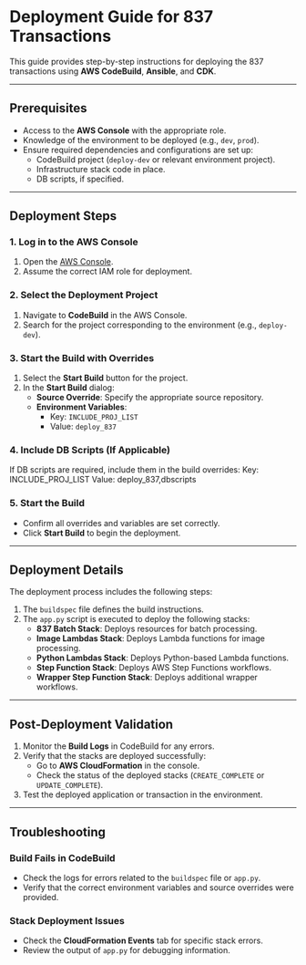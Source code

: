 # Deployment Guide for 837 Transactions

This guide provides step-by-step instructions for deploying the 837 transactions using **AWS CodeBuild**, **Ansible**, and **CDK**.

---

## Prerequisites

- Access to the **AWS Console** with the appropriate role.
- Knowledge of the environment to be deployed (e.g., `dev`, `prod`).
- Ensure required dependencies and configurations are set up:
  - CodeBuild project (`deploy-dev` or relevant environment project).
  - Infrastructure stack code in place.
  - DB scripts, if specified.

---

## Deployment Steps

### 1. Log in to the AWS Console
1. Open the [AWS Console](https://aws.amazon.com/console/).
2. Assume the correct IAM role for deployment.

### 2. Select the Deployment Project
1. Navigate to **CodeBuild** in the AWS Console.
2. Search for the project corresponding to the environment (e.g., `deploy-dev`).

### 3. Start the Build with Overrides
1. Select the **Start Build** button for the project.
2. In the **Start Build** dialog:
   - **Source Override**: Specify the appropriate source repository.
   - **Environment Variables**:
     - Key: `INCLUDE_PROJ_LIST`
     - Value: `deploy_837`

### 4. Include DB Scripts (If Applicable)
If DB scripts are required, include them in the build overrides:
Key: INCLUDE_PROJ_LIST Value: deploy_837,dbscripts

### 5. Start the Build
- Confirm all overrides and variables are set correctly.
- Click **Start Build** to begin the deployment.

---

## Deployment Details

The deployment process includes the following steps:

1. The `buildspec` file defines the build instructions.
2. The `app.py` script is executed to deploy the following stacks:
   - **837 Batch Stack**: Deploys resources for batch processing.
   - **Image Lambdas Stack**: Deploys Lambda functions for image processing.
   - **Python Lambdas Stack**: Deploys Python-based Lambda functions.
   - **Step Function Stack**: Deploys AWS Step Functions workflows.
   - **Wrapper Step Function Stack**: Deploys additional wrapper workflows.

---

## Post-Deployment Validation

1. Monitor the **Build Logs** in CodeBuild for any errors.
2. Verify that the stacks are deployed successfully:
   - Go to **AWS CloudFormation** in the console.
   - Check the status of the deployed stacks (`CREATE_COMPLETE` or `UPDATE_COMPLETE`).
3. Test the deployed application or transaction in the environment.

---

## Troubleshooting

### Build Fails in CodeBuild
- Check the logs for errors related to the `buildspec` file or `app.py`.
- Verify that the correct environment variables and source overrides were provided.

### Stack Deployment Issues
- Check the **CloudFormation Events** tab for specific stack errors.
- Review the output of `app.py` for debugging information.


